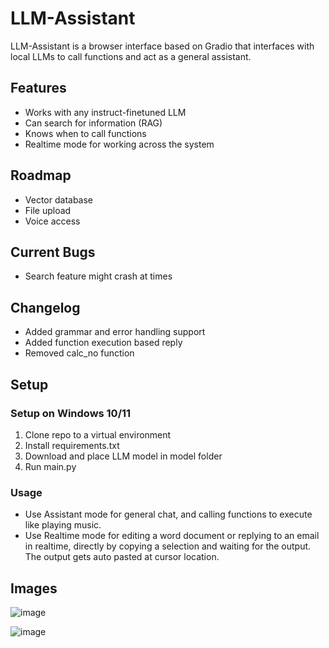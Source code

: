 # LLM-Assistant
LLM-Assistant is a browser interface based on Gradio that interfaces with local LLMs to call functions and act as a general assistant.

## Features
* Works with any instruct-finetuned LLM
* Can search for information (RAG)
* Knows when to call functions
* Realtime mode for working across the system

## Roadmap
* Vector database
* File upload
* Voice access

## Current Bugs
* Search feature might crash at times

## Changelog
* Added grammar and error handling support
* Added function execution based reply
* Removed calc_no function

## Setup
### Setup on Windows 10/11
1. Clone repo to a virtual environment
2. Install requirements.txt
3. Download and place LLM model in model folder
4. Run main.py

### Usage
* Use Assistant mode for general chat, and calling functions to execute like playing music.
* Use Realtime mode for editing a word document or replying to an email in realtime, directly by copying a selection and waiting for the output.
The output gets auto pasted at cursor location.

## Images
![image](https://github.com/Rivridis/LLM-Assistant/assets/97879757/5f7b5ada-119a-4d5f-9eff-75a4360ab3cc)

![image](https://github.com/Rivridis/LLM-Assistant/assets/97879757/2897b287-95b7-4a24-9979-1abe2325013d)



